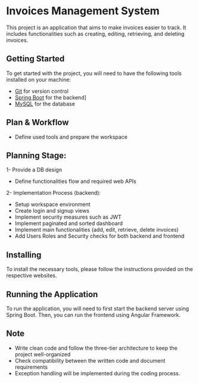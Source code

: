 # Invoices Management System
This project is an application that aims to make invoices easier to track. It includes functionalities such as creating, editing, retrieving, and deleting invoices.

## Getting Started
To get started with the project, you will need to have the following tools installed on your machine:

- [Git](https://git-scm.com/) for version control
- [Spring Boot](https://spring.io/) for the backend]
- [MySQL](https://www.mysql.com/) for the database

## Plan & Workflow
- Define used tools and prepare the workspace

## Planning Stage:
1- Provide a DB design
   - Define functionalities flow and required web APIs

2- Implementation Process (backend):
   - Setup workspace environment
   - Create login and signup views
   - Implement security measures such as JWT
   - Implement paginated and sorted dashboard
   - Implement main functionalities (add, edit, retrieve, delete invoices)
   - Add Users Roles and Security checks for both backend and frontend

## Installing
To install the necessary tools, please follow the instructions provided on the respective websites.

## Running the Application
To run the application, you will need to first start the backend server using Spring Boot. Then, you can run the frontend using Angular Framework.

## Note
- Write clean code and follow the three-tier architecture to keep the project well-organized
- Check compatibility between the written code and document requirements
- Exception handling will be implemented during the coding process.
